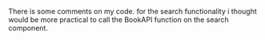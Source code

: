 There is some comments on my code. for the search functionality i thought would be more practical to call the BookAPI function on the search component.